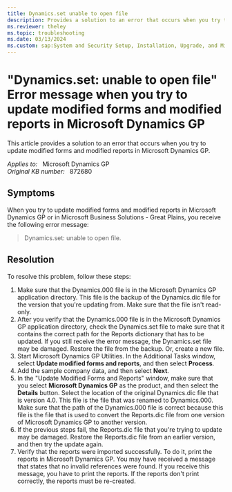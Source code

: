 ```yaml
---
title: Dynamics.set unable to open file
description: Provides a solution to an error that occurs when you try to update modified forms and modified reports in Microsoft Dynamics GP.
ms.reviewer: theley
ms.topic: troubleshooting
ms.date: 03/13/2024
ms.custom: sap:System and Security Setup, Installation, Upgrade, and Migrations
---
```

# "Dynamics.set: unable to open file" Error message when you try to update modified forms and modified reports in Microsoft Dynamics GP

This article provides a solution to an error that occurs when you try to update modified forms and modified reports in Microsoft Dynamics GP.

_Applies to:_ &nbsp; Microsoft Dynamics GP  
_Original KB number:_ &nbsp; 872680

## Symptoms

When you try to update modified forms and modified reports in Microsoft Dynamics GP or in Microsoft Business Solutions - Great Plains, you receive the following error message:
> Dynamics.set: unable to open file.

## Resolution

To resolve this problem, follow these steps:

1. Make sure that the Dynamics.000 file is in the Microsoft Dynamics GP application directory. This file is the backup of the Dynamics.dic file for the version that you're updating from. Make sure that the file isn't read-only.
2. After you verify that the Dynamics.000 file is in the Microsoft Dynamics GP application directory, check the Dynamics.set file to make sure that it contains the correct path for the Reports dictionary that has to be updated. If you still receive the error message, the Dynamics.set file may be damaged. Restore the file from the backup. Or, create a new file.
3. Start Microsoft Dynamics GP Utilities. In the Additional Tasks window, select **Update modified forms and reports**, and then select **Process**.
4. Add the sample company data, and then select **Next**.
5. In the "Update Modified Forms and Reports" window, make sure that you select **Microsoft Dynamics GP** as the product, and then select the **Details** button. Select the location of the original Dynamics.dic file that is version 4.0. This file is the file that was renamed to Dynamics.000. Make sure that the path of the Dynamics.000 file is correct because this file is the file that is used to convert the Reports.dic file from one version of Microsoft Dynamics GP to another version.
6. If the previous steps fail, the Reports.dic file that you're trying to update may be damaged. Restore the Reports.dic file from an earlier version, and then try the update again.
7. Verify that the reports were imported successfully. To do it, print the reports in Microsoft Dynamics GP. You may have received a message that states that no invalid references were found. If you receive this message, you have to print the reports. If the reports don't print correctly, the reports must be re-created.
